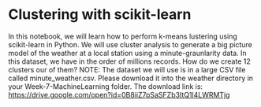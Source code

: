 # Clustering with scikit-learn
In this notebook, we will learn how to perform k-means lustering using scikit-learn in Python.
We will use cluster analysis to generate a big picture model of the weather at a local station using a minute-graunlarity data. In this dataset, we have in the order of millions records. How do we create 12 clusters our of them?
NOTE: The dataset we will use is in a large CSV file called minute_weather.csv. Please download it into the weather directory in your Week-7-MachineLearning folder. The download link is: https://drive.google.com/open?id=0B8iiZ7pSaSFZb3ItQ1l4LWRMTjg
